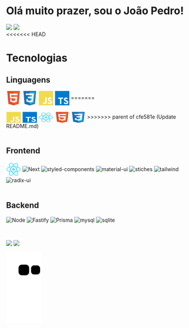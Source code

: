 # Olá muito prazer, sou o João Pedro!

<div>
  <img height="180em" src="https://github-readme-stats.vercel.app/api?username=JoaoPedroVicentin&show_icons=true&theme=tokyonight&include_all_commits=true&count_private=true"/>
  <img height="180em" src="https://github-readme-stats.vercel.app/api/top-langs/?username=JoaoPedroVicentin&layout=compact&langs_count=7&theme=tokyonight"/>
</div>
<<<<<<< HEAD

<h1>Tecnologias</h1>

<div>
<h2>Linguagens</h2>
<img align="center" alt="HTML" height="40" width="40" src="https://raw.githubusercontent.com/devicons/devicon/master/icons/html5/html5-original.svg">
<img align="center" alt="CSS" height="40" width="40" src="https://raw.githubusercontent.com/devicons/devicon/master/icons/css3/css3-original.svg">
<img align="center" alt="JavaScript" height="40" width="40" src="https://raw.githubusercontent.com/devicons/devicon/master/icons/javascript/javascript-plain.svg">
<img align="center" alt="TypeScript" height="40" width="40" src="https://raw.githubusercontent.com/devicons/devicon/master/icons/typescript/typescript-plain.svg">
=======
  
<div style="display: inline_block"><br>
  <img align="center" alt="JavaScript" height="30" width="40" src="https://raw.githubusercontent.com/devicons/devicon/master/icons/javascript/javascript-plain.svg">
  <img align="center" alt="TypeScript" height="30" width="40" src="https://raw.githubusercontent.com/devicons/devicon/master/icons/typescript/typescript-plain.svg">
  <img align="center" alt="React" height="30" width="40" src="https://raw.githubusercontent.com/devicons/devicon/master/icons/react/react-original.svg">
  <img align="center" alt="HTML" height="30" width="40" src="https://raw.githubusercontent.com/devicons/devicon/master/icons/html5/html5-original.svg">
  <img align="center" alt="CSS" height="30" width="40" src="https://raw.githubusercontent.com/devicons/devicon/master/icons/css3/css3-original.svg">
>>>>>>> parent of cfe581e (Update README.md)
</div>
<br>

<div>
<h2>Frontend</h2>
<img align="center" alt="React" height="40" width="40" src="https://raw.githubusercontent.com/devicons/devicon/master/icons/react/react-original.svg">
<img align="center" alt="Next" height="40" width="40" src="https://cdn.jsdelivr.net/gh/devicons/devicon/icons/nextjs/nextjs-original.svg" />
<img align="center" alt="styled-components" height="40" width="40" src="https://web-portfolio-joao-pedro-vicentin.vercel.app/_next/image?url=%2F_next%2Fstatic%2Fmedia%2FstyledComponentsLogo.b159ce1c.png&w=48&q=75" />
<img align="center" alt="material-ui" height="40" width="40" src="https://cdn.jsdelivr.net/gh/devicons/devicon/icons/materialui/materialui-original.svg" />
<img align="center" alt="stiches" height="40" width="40" src="https://web-portfolio-joao-pedro-vicentin.vercel.app/_next/image?url=%2F_next%2Fstatic%2Fmedia%2FstichesLogo.9c5d0f71.png&w=48&q=75" />
<img align="center" alt="tailwind" height="40" width="40" src="https://cdn.jsdelivr.net/gh/devicons/devicon/icons/tailwindcss/tailwindcss-plain.svg" />
<img align="center" alt="radix-ui" height="40" width="40" src="https://web-portfolio-joao-pedro-vicentin.vercel.app/_next/image?url=%2F_next%2Fstatic%2Fmedia%2FradixLogo.5ed6e7c4.png&w=48&q=75" />
</div>
<br>

<div>
<h2>Backend</h2>
<img align="center" alt="Node" height="40" width="40" src="https://cdn.jsdelivr.net/gh/devicons/devicon/icons/nodejs/nodejs-original.svg" />
<img align="center" alt="Fastify" height="40" width="40" src="https://cdn.worldvectorlogo.com/logos/fastify.svg" />
<img align="center" alt="Prisma" height="40" width="40" src="https://www.svgrepo.com/show/374002/prisma.svg" />
<img align="center" alt="mysql" height="40" width="40" src="https://cdn.jsdelivr.net/gh/devicons/devicon/icons/mysql/mysql-original.svg" />
<img align="center" alt="sqlite" height="40" width="40" src="https://cdn.jsdelivr.net/gh/devicons/devicon/icons/sqlite/sqlite-original.svg" />
</div>
<br>
  
##

<div> 
  <a href = "mailto:jplvicen@gmail.com"><img src="https://img.shields.io/badge/-Gmail-%23333?style=for-the-badge&logo=gmail&logoColor=white" target="_blank"></a>
  <a href="https://www.linkedin.com/in/jo%C3%A3o-pedro-vicentin" target="_blank"><img src="https://img.shields.io/badge/-LinkedIn-%230077B5?style=for-the-badge&logo=linkedin&logoColor=white" target="_blank"></a>
</div>
 
  ![Snake animation](https://github.com/JoaoPedroVicentin/JoaoPedroVicentin/blob/output/github-contribution-grid-snake.svg)
 

